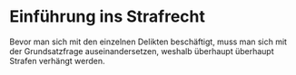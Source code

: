 # Einführung ins Strafrecht

Bevor man sich mit den einzelnen Delikten beschäftigt, muss man sich mit
der Grundsatzfrage auseinandersetzen, weshalb überhaupt überhaupt
Strafen verhängt werden.